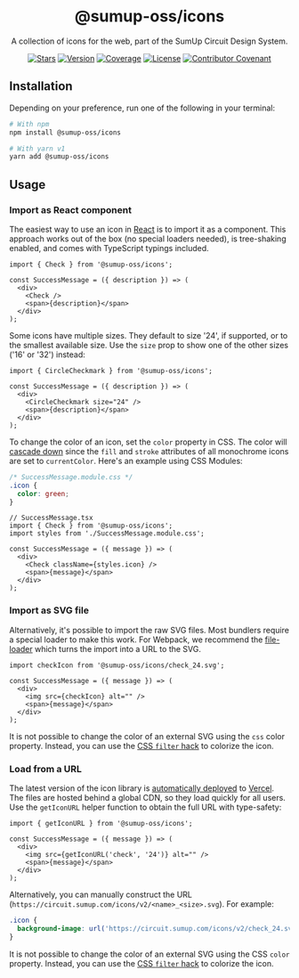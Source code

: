 <div align="center">

# @sumup-oss/icons

A collection of icons for the web, part of the SumUp Circuit Design System.

[![Stars](https://img.shields.io/github/stars/sumup-oss/circuit-ui?style=social)](https://github.com/sumup-oss/circuit-ui/) [![Version](https://img.shields.io/npm/v/@sumup-oss/icons)](https://www.npmjs.com/package/@sumup-oss/icons) [![Coverage](https://img.shields.io/codecov/c/github/sumup-oss/circuit-ui)](https://codecov.io/gh/sumup-oss/circuit-ui) [![License](https://img.shields.io/github/license/sumup-oss/circuit-ui)](https://github.com/sumup-oss/circuit-ui/tree/main/packages/icons/LICENSE) [![Contributor Covenant](https://img.shields.io/badge/Contributor%20Covenant-v2.1%20adopted-ff69b4.svg)](https://github.com/sumup-oss/circuit-ui/tree/main/CODE_OF_CONDUCT.md)

</div>

## Installation

Depending on your preference, run one of the following in your terminal:

```sh
# With npm
npm install @sumup-oss/icons

# With yarn v1
yarn add @sumup-oss/icons
```

## Usage

### Import as React component

The easiest way to use an icon in [React](https://reactjs.org/) is to import it as a component. This approach works out of the box (no special loaders needed), is tree-shaking enabled, and comes with TypeScript typings included.

```tsx
import { Check } from '@sumup-oss/icons';

const SuccessMessage = ({ description }) => (
  <div>
    <Check />
    <span>{description}</span>
  </div>
);
```

Some icons have multiple sizes. They default to size '24', if supported, or to the smallest available size. Use the `size` prop to show one of the other sizes ('16' or '32') instead:

```tsx
import { CircleCheckmark } from '@sumup-oss/icons';

const SuccessMessage = ({ description }) => (
  <div>
    <CircleCheckmark size="24" />
    <span>{description}</span>
  </div>
);
```

To change the color of an icon, set the `color` property in CSS. The color will [cascade down](https://css-tricks.com/cascading-svg-fill-color/) since the `fill` and `stroke` attributes of all monochrome icons are set to `currentColor`. Here's an example using CSS Modules:

```css
/* SuccessMessage.module.css */
.icon {
  color: green;
}
```

```tsx
// SuccessMessage.tsx
import { Check } from '@sumup-oss/icons';
import styles from './SuccessMessage.module.css';

const SuccessMessage = ({ message }) => (
  <div>
    <Check className={styles.icon} />
    <span>{message}</span>
  </div>
);
```

### Import as SVG file

Alternatively, it's possible to import the raw SVG files. Most bundlers require a special loader to make this work. For Webpack, we recommend the [file-loader](https://github.com/webpack-contrib/file-loader) which turns the import into a URL to the SVG.

```tsx
import checkIcon from '@sumup-oss/icons/check_24.svg';

const SuccessMessage = ({ message }) => (
  <div>
    <img src={checkIcon} alt="" />
    <span>{message}</span>
  </div>
);
```

It is not possible to change the color of an external SVG using the `css` color property. Instead, you can use the [CSS `filter` hack](https://blog.union.io/code/2017/08/10/img-svg-fill/) to colorize the icon.

### Load from a URL

The latest version of the icon library is [automatically deployed](https://circuit.sumup.com/icons/v2) to [Vercel](https://vercel.com/). The files are hosted behind a global CDN, so they load quickly for all users. Use the `getIconURL` helper function to obtain the full URL with type-safety:

```tsx
import { getIconURL } from '@sumup-oss/icons';

const SuccessMessage = ({ message }) => (
  <div>
    <img src={getIconURL('check', '24')} alt="" />
    <span>{message}</span>
  </div>
);
```

Alternatively, you can manually construct the URL (`https://circuit.sumup.com/icons/v2/<name>_<size>.svg`). For example:

```css
.icon {
  background-image: url('https://circuit.sumup.com/icons/v2/check_24.svg');
}
```

It is not possible to change the color of an external SVG using the CSS `color` property. Instead, you can use the [CSS `filter` hack](https://blog.union.io/code/2017/08/10/img-svg-fill/) to colorize the icon.
